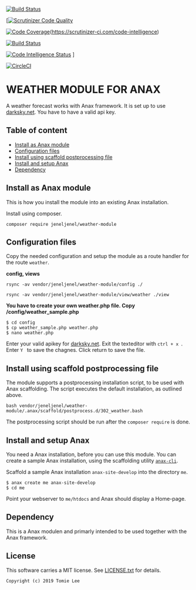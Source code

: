 [![Build Status](https://travis-ci.org/jeneljenel/weather-module.svg?branch=master)](https://travis-ci.org/jeneljenel/weather-module)

[[![Scrutinizer Code Quality](https://scrutinizer-ci.com/g/jeneljenel/weather-module/badges/quality-score.png?b=master)](https://scrutinizer-ci.com/g/jeneljenel/weather-module/?branch=master) 

[![Code Coverage](https://scrutinizer-ci.com/g/jeneljenel/weather-module/badges/coverage.png?b=master)](https://scrutinizer-ci.com/g/jeneljenel/weather-module/?branch=master)(https://scrutinizer-ci.com/code-intelligence) 

[![Build Status](https://scrutinizer-ci.com/g/jeneljenel/weather-module/badges/build.png?b=master)](https://scrutinizer-ci.com/g/jeneljenel/weather-module/build-status/master)

[![Code Intelligence Status](https://scrutinizer-ci.com/g/jeneljenel/weather-module/badges/code-intelligence.svg?b=master)](https://scrutinizer-ci.com/code-intelligence)
]

[![CircleCI](https://circleci.com/gh/jeneljenel/weather-module.svg?style=svg)](https://circleci.com/gh/jeneljenel/weather-module)

WEATHER MODULE FOR ANAX 
==================================

A weather forecast works with Anax framework.
It is set up to use [darksky.net](https://darksky.net/). You have to have a valid api key.


Table of content
------------------------------------

* [Install as Anax module](#Install-as-Anax-module)
* [Configuration files](#Configuration-files)
* [Install using scaffold postprocessing file](#Install-using-scaffold-postprocessing-file)
* [Install and setup Anax](#Install-and-setup-Anax)
* [Dependency](#Dependency)




Install as Anax module
------------------------------------

This is how you install the module into an existing Anax installation.

Install using composer.

```
composer require jeneljenel/weather-module
```

Configuration files
-----------------------------------
Copy the needed configuration and setup the module as a route handler for the route `weather`.

**config, views**

```
rsync -av vendor/jeneljenel/weather-module/config ./
```
```
rsync -av vendor/jeneljenel/weather-module/view/weather ./view
```

**You have to create your own weather.php file. Copy /config/weather_sample.php**
```
$ cd config
$ cp weather_sample.php weather.php
$ nano weather.php
```
Enter your valid apikey for [darksky.net](https://darksky.net/dev). 
Exit the texteditor with `ctrl + x `.
Enter  `Y ` to save the chagnes.
Click return to save the file.


Install using scaffold postprocessing file
------------------------------------

The module supports a postprocessing installation script, to be used with Anax scaffolding. The script executes the default installation, as outlined above.

```text
bash vendor/jeneljenel/weather-module/.anax/scaffold/postprocess.d/302_weather.bash
```

The postprocessing script should be run after the `composer require` is done.



Install and setup Anax 
------------------------------------

You need a Anax installation, before you can use this module. You can create a sample Anax installation, using the scaffolding utility [`anax-cli`](https://github.com/canax/anax-cli).

Scaffold a sample Anax installation `anax-site-develop` into the directory `me`.

```
$ anax create me anax-site-develop
$ cd me
```

Point your webserver to `me/htdocs` and Anax should display a Home-page.



Dependency
------------------

This is a Anax modulen and primarly intended to be used together with the Anax framework.


License
------------------

This software carries a MIT license. See [LICENSE.txt](LICENSE.txt) for details.



```
Copyright (c) 2019 Tomie Lee
```